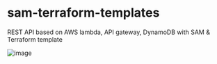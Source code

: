 # sam-terraform-templates
REST API based on AWS lambda, API gateway, DynamoDB with SAM &amp; Terraform template

![image](https://user-images.githubusercontent.com/83594348/120216304-dab6c180-c204-11eb-8518-88c1fe53ffe5.png)

